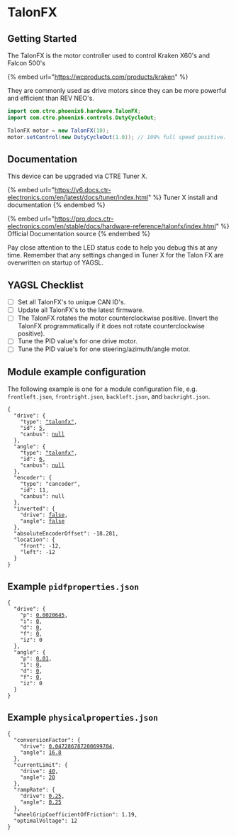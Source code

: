 # TalonFX

## Getting Started

The TalonFX is the motor controller used to control Kraken X60's and Falcon 500's

{% embed url="https://wcproducts.com/products/kraken" %}

They are commonly used as drive motors since they can be more powerful and efficient than REV NEO's.

```java
import com.ctre.phoenix6.hardware.TalonFX;
import com.ctre.phoenix6.controls.DutyCycleOut;

TalonFX motor = new TalonFX(10);
motor.setControl(new DutyCycleOut(1.0)); // 100% full speed positive.
```

## Documentation

This device can be upgraded via CTRE Tuner X.

{% embed url="https://v6.docs.ctr-electronics.com/en/latest/docs/tuner/index.html" %}
Tuner X install and documentation
{% endembed %}

{% embed url="https://pro.docs.ctr-electronics.com/en/stable/docs/hardware-reference/talonfx/index.html" %}
Official Documentation source
{% endembed %}

Pay close attention to the LED status code to help you debug this at any time.  Remember that any settings changed in Tuner X for the Talon FX are overwritten on startup of YAGSL.

## YAGSL Checklist

* [ ] Set all TalonFX's to unique CAN ID's.
* [ ] Update all TalonFX's to the latest firmware.
* [ ] The TalonFX rotates the motor counterclockwise positive. (Invert the TalonFX programmatically if it does not rotate counterclockwise positive).
* [ ] Tune the PID value's for one drive motor.
* [ ] Tune the PID value's for one steering/azimuth/angle motor.

## Module example configuration

The following example is one for a module configuration file, e.g. `frontleft.json`, `frontright.json`, `backleft.json`, and `backright.json`.

<pre class="language-json"><code class="lang-json">{
  "drive": {
    "type": <a data-footnote-ref href="#user-content-fn-1">"talonfx"</a>,
    "id": <a data-footnote-ref href="#user-content-fn-2">5</a>,
    "canbus": <a data-footnote-ref href="#user-content-fn-3">null</a>
  },
  "angle": {
    "type": <a data-footnote-ref href="#user-content-fn-4">"talonfx"</a>,
    "id": <a data-footnote-ref href="#user-content-fn-5">6</a>,
    "canbus": <a data-footnote-ref href="#user-content-fn-6">null</a>
  },
  "encoder": {
    "type": "cancoder",
    "id": 11,
    "canbus": null
  },
  "inverted": {
    "drive": <a data-footnote-ref href="#user-content-fn-7">false</a>,
    "angle": <a data-footnote-ref href="#user-content-fn-8">false</a>
  },
  "absoluteEncoderOffset": -18.281,
  "location": {
    "front": -12,
    "left": -12
  }
}
</code></pre>

## Example `pidfproperties.json`

<pre class="language-json"><code class="lang-json">{
  "drive": {
    "p": <a data-footnote-ref href="#user-content-fn-9">0.0020645</a>,
    "i": <a data-footnote-ref href="#user-content-fn-10">0</a>,
    "d": <a data-footnote-ref href="#user-content-fn-11">0</a>,
    "f": <a data-footnote-ref href="#user-content-fn-12">0</a>,
    "iz": 0
  },
  "angle": {
    "p": <a data-footnote-ref href="#user-content-fn-13">0.01</a>,
    "i": <a data-footnote-ref href="#user-content-fn-14">0</a>,
    "d": <a data-footnote-ref href="#user-content-fn-15">0</a>,
    "f": <a data-footnote-ref href="#user-content-fn-16">0</a>,
    "iz": 0
  }
}
</code></pre>

## Example `physicalproperties.json`

<pre class="language-json"><code class="lang-json">{
  "conversionFactor": {
    "drive": <a data-footnote-ref href="#user-content-fn-17">0.047286787200699704</a>,
    "angle": <a data-footnote-ref href="#user-content-fn-18">16.8</a>
  },
  "currentLimit": {
    "drive": <a data-footnote-ref href="#user-content-fn-19">40</a>,
    "angle": <a data-footnote-ref href="#user-content-fn-20">20</a>
  },
  "rampRate": {
    "drive": <a data-footnote-ref href="#user-content-fn-21">0.25</a>,
    "angle": <a data-footnote-ref href="#user-content-fn-22">0.25</a>
  },
  "wheelGripCoefficientOfFriction": 1.19,
  "optimalVoltage": 12
}
</code></pre>

[^1]: TalonFX selected

[^2]: CAN ID for this drive motor controller TalonFX is `5`

[^3]: TalonFX's are compatible with CANivores and can reduce CAN bus utilization if they are used, set this to the name of the CANivore if the TalonFX is on the CANivore's CAN loop.

[^4]: TalonFX selected

[^5]: CAN ID for this drive motor controller TalonFX is `6`

[^6]: TalonFX's are compatible with CANivores and can reduce CAN bus utilization if they are used, set this to the name of the CANivore if the TalonFX is on the CANivore's CAN loop.

[^7]: Drive motor does not need to be inverted to rotate counterclockwise positively.

[^8]: Steering/azimuth/angle motor does not need to be inverted to rotate counterclockwise positively.

[^9]: This is the kP which is used on the TalonFX to maintain the desired velocity as meters/second.

[^10]: kI usually does not need to be set.

[^11]: kD would be useful to dampen this and achieve the velocity faster with minimal overshooting.

[^12]: This is the static feedforward as a percentage of voltage to have the wheel spin.

[^13]: This is the kP which is used on the TalonFX to maintain the desired angle as degrees.

[^14]: kI usually does not need to be set.

[^15]: kD would be useful to dampen this and achieve the velocity faster with minimal overshooting.

[^16]: This is the static feedforward as a percentage of voltage to have the wheel spin.

[^17]: Conversion factor for an MK4i L2 with all Kraken's to go from rotations/minute to meters/second.

[^18]: Conversion factor for an MK4i L2 with all Krakens to go from rotations to degrees.

[^19]: The maximum current the drive motor can draw is `40`Amps.&#x20;

[^20]: The maximum current the drive motor can draw is `20`Amps.

[^21]: The maximum ramp rate of the TalonFX, used to prevent brownouts.&#x20;

[^22]: The maximum ramp rate of the TalonFX, used to prevent brownouts.&#x20;
